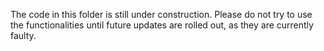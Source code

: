 The code in this folder is still under construction.
Please do not try to use the functionalities until future updates are rolled out, as they are currently faulty.